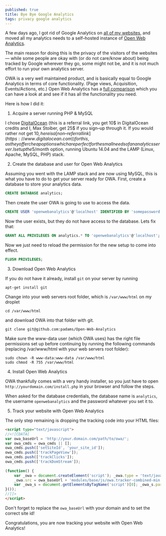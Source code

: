 ```yaml
---
published: true
title: Bye Bye Google Analytics
tags: privacy google analytics
---
```


A few days ago, I got rid of Google Analytics on [all of my websites](https://github.com/mxstbr), and moved all my analytics needs to a self–hosted instance of [Open Web Analytics](http://https://github.com/padams/Open-Web-Analytics).

The main reason for doing this is the privacy of the visitors of the websites — while some people are okay with (or do not care/know about) being tracked by Google wherever they go, some might not be, and it is not much effort to run your own analytics server.

OWA is a very well maintained product, and is basically equal to Google Analytics in terms of core functionality. (Page views, Acquisition, Events/Actions, etc.) Open Web Analytics has a [full comparison](http://www.openwebanalytics.com/?page_id=158) which you can have a look at and see if it has all the functionality you need.

Here is how I did it:

1. Acquire a server running PHP & MySQL

I chose [DigitalOcean](https://www.digitalocean.com/?refcode=d371ed7f99af) (this is a referral link, you get 10$ in DigitalOcean credits and I, Max Stoiber, get 25$ if you sign–up through it. If you would rather not get 10$, here is a [non–referral link](https://www.digitalocean.com)) for this, as they offer cheap options which are perfect for the small needs of an analytics server. 
I set up the 5$/month option, running Ubuntu 14.04 and the LAMP (Linux, Apache, MySQL, PHP) stack. 

2. Create the database and user for Open Web Analytics

Assuming you went with the LAMP stack and are now using MySQL, this is what you have to do to get your server ready for OWA. First, create a database to store your analytics data.
```SQL
CREATE DATABASE analytics;
```
Then create the user OWA is going to use to access the data.
```SQL
CREATE USER 'openwebanalytics'@'localhost' IDENTIFIED BY 'somepassword';
```
Now the user exists, but they do not have  access to the database. Lets fix that:
```SQL
GRANT ALL PRIVILEGES ON analytics.* TO 'openwebanalytics'@'localhost';
```
Now we just need to reload the permission for the new setup to come into effect.
```SQL
FLUSH PRIVILEGES;
```

3. Download Open Web Analytics

If you do not have it already, install `git` on your server by running 
```
apt-get install git
```
Change into your web servers root folder, which is `/var/www/html` on my droplet
```
cd /var/www/html
```
and download OWA into that folder with git.
```
git clone git@github.com:padams/Open-Web-Analytics
```
Make sure the www-data user (which OWA uses) has the right file permissions set up before continuing by running the following commands (replacing /var/www/html with your web servers root folder):
```
sudo chown -R www-data:www-data /var/www/html
sudo chmod -R 755 /var/www/html
```

4. Install Open Web Analytics

OWA thankfully comes with a very handy installer, so you just have to open `http://yourdomain.com/install.php` in your browser and follow the steps. 

When asked for the database credentials, the database name is `analytics`, the username `openwebanalytics` and the password whatever you set it to.

5. Track your website with Open Web Analytics

The only step remaining is dropping the tracking code into your HTML files:

```HTML
<script type="text/javascript">
//<![CDATA[
var owa_baseUrl = 'http://your.domain.com/path/to/owa/';
var owa_cmds = owa_cmds || [];
owa_cmds.push(['setSiteId', 'your_site_id']);
owa_cmds.push(['trackPageView']);
owa_cmds.push(['trackClicks']);
owa_cmds.push(['trackDomStream']);
 
(function() {
	var _owa = document.createElement('script'); _owa.type = 'text/javascript'; _owa.async = true;
	_owa.src = owa_baseUrl + 'modules/base/js/owa.tracker-combined-min.js';
	var _owa_s = document.getElementsByTagName('script')[0]; _owa_s.parentNode.insertBefore(_owa, _owa_s);
}());
//]]>
</script>
```

Don't forget to replace the `owa_baseUrl` with your domain and to set the correct site id!

Congratulations, you are now tracking your website with Open Web Analytics! 